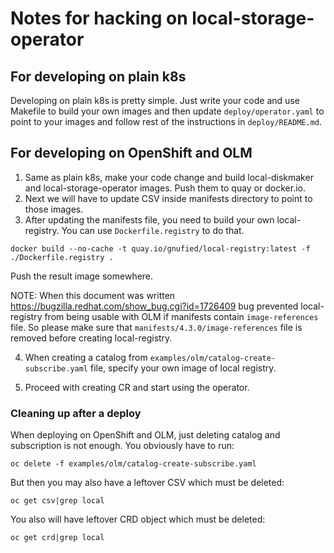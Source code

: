 # Notes for hacking on local-storage-operator

## For developing on plain k8s

Developing on plain k8s is pretty simple. Just write your code and use Makefile to build your own images
and then update `deploy/operator.yaml` to point to your images and follow rest of the instructions in `deploy/README.md`.

## For developing on OpenShift and OLM

1. Same as plain k8s, make your code change and build local-diskmaker and local-storage-operator images. Push them to quay or docker.io.
2. Next we will have to update CSV inside manifests directory to point to those images.
3. After updating the manifests file, you need to build your own local-registry. You can use `Dockerfile.registry` to do that.


```
docker build --no-cache -t quay.io/gnufied/local-registry:latest -f ./Dockerfile.registry .
```

Push the result image somewhere.

NOTE: When this document was written https://bugzilla.redhat.com/show_bug.cgi?id=1726409 bug prevented local-registry from being usable
with OLM if manifests contain `image-references` file. So please make sure that `manifests/4.3.0/image-references` file is removed
before creating local-registry.

4. When creating a catalog from `examples/olm/catalog-create-subscribe.yaml` file, specify your own image of local registry.

5. Proceed with creating CR and start using the operator.

### Cleaning up after a deploy

When deploying on OpenShift and OLM, just deleting catalog and subscription is not enough. You obviously have to run:

```
oc delete -f examples/olm/catalog-create-subscribe.yaml
```

But then you may also have a leftover CSV which must be deleted:


```
oc get csv|grep local
```

You also will have leftover CRD object which must be deleted:


```
oc get crd|grep local
```
